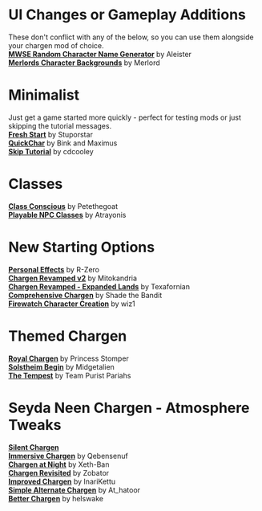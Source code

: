 

# UI Changes or Gameplay Additions 
These don't conflict with any of the below, so you can use them alongside your chargen mod of choice.  
[**MWSE Random Character Name Generator**](https://www.nexusmods.com/morrowind/mods/46189) by Aleister  
[**Merlords Character Backgrounds**](https://www.nexusmods.com/morrowind/mods/46795) by Merlord  

# Minimalist
Just get a game started more quickly - perfect for testing mods or just skipping the tutorial messages.  
[**Fresh Start**](https://stuporstar.sarahdimento.com/updates/downloads/) by Stuporstar  
[**QuickChar**](http://mw.modhistory.com/download-44-7364) by Bink and Maximus  
[**Skip Tutorial**](http://mw.modhistory.com/download-53-5610) by cdcooley  

# Classes
[**Class Conscious**](https://www.nexusmods.com/morrowind/mods/46902) by Petethegoat  
[**Playable NPC Classes**](https://www.nexusmods.com/morrowind/mods/43428/) by Atrayonis  

# New Starting Options
[**Personal Effects**](https://www.nexusmods.com/morrowind/mods/45338) by R-Zero  
[**Chargen Revamped v2**](https://www.nexusmods.com/morrowind/mods/44110) by Mitokandria  
[**Chargen Revamped - Expanded Lands**](https://www.nexusmods.com/morrowind/mods/44615) by Texafornian  
[**Comprehensive Chargen**](http://mw.modhistory.com/download-53-11464) by Shade the Bandit  
[**Firewatch Character Creation**](https://www.nexusmods.com/morrowind/mods/45910) by wiz1  

# Themed Chargen
[**Royal Chargen**](http://mw.modhistory.com/download--7212) by Princess Stomper  
[**Solstheim Begin**](https://www.nexusmods.com/morrowind/mods/39836/?) by Midgetalien  
[**The Tempest**](https://www.nexusmods.com/morrowind/mods/46260) by Team Purist Pariahs  

# Seyda Neen Chargen - Atmosphere Tweaks
[**Silent Chargen**](https://www.nexusmods.com/morrowind/mods/14890)  
[**Immersive Chargen**](https://www.nexusmods.com/morrowind/mods/22921) by Qebensenuf  
[**Chargen at Night**](http://mw.modhistory.com/download-80-10934) by Xeth-Ban  
[**Chargen Revisited**](https://www.nexusmods.com/morrowind/mods/45510) by Zobator  
[**Improved Chargen**](https://www.nexusmods.com/morrowind/mods/29817) by InariKettu  
[**Simple Alternate Chargen**](https://www.nexusmods.com/morrowind/mods/43386) by At_hatoor  
[**Better Chargen**](https://www.nexusmods.com/morrowind/mods/43995) by helswake  
